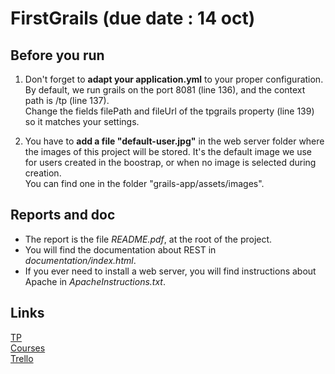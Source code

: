 # FirstGrails (due date : 14 oct)

## Before you run
1. Don't forget to **adapt your application.yml** to your proper configuration.<br/>
By default, we run grails on the port 8081 (line 136), and the context path is /tp (line 137).<br/>
Change the fields filePath and fileUrl of the tpgrails property (line 139) so it matches your settings.

2. You have to **add a file "default-user.jpg"** in the web server folder where the images of this project will be stored. It's the default image we use for users created in the boostrap, or when no image is selected during creation.<br/>
You can find one in the folder "grails-app/assets/images".

## Reports and doc
- The report is the file *README.pdf*, at the root of the project.<br/>
- You will find the documentation about REST in *documentation/index.html*.<br/>
- If you ever need to install a web server, you will find instructions about Apache in *ApacheInstructions.txt*.<br/>

## Links
[TP](http://cours.tokidev.fr/mbds/grails/tp_grails.pdf)  
[Courses](http://cours.tokidev.fr/mbds/grails/cours_grails.pdf)  
[Trello](https://trello.com/b/ssAz0JX8/projet-grails)
